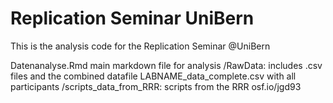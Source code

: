 # Replication Seminar UniBern

This is the analysis code for the Replication Seminar @UniBern

Datenanalyse.Rmd main markdown file for analysis
/RawData: includes .csv files and the combined datafile LABNAME_data_complete.csv with all participants
/scripts_data_from_RRR: scripts from the RRR osf.io/jgd93 

